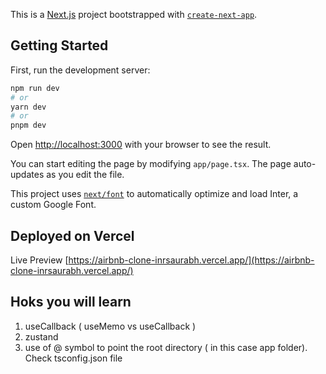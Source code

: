This is a [Next.js](https://nextjs.org/) project bootstrapped with [`create-next-app`](https://github.com/vercel/next.js/tree/canary/packages/create-next-app).

## Getting Started

First, run the development server:

```bash
npm run dev
# or
yarn dev
# or
pnpm dev
```

Open [http://localhost:3000](http://localhost:3000) with your browser to see the result.

You can start editing the page by modifying `app/page.tsx`. The page auto-updates as you edit the file.

This project uses [`next/font`](https://nextjs.org/docs/basic-features/font-optimization) to automatically optimize and load Inter, a custom Google Font.

## Deployed on Vercel

Live Preview [https://airbnb-clone-inrsaurabh.vercel.app/](https://airbnb-clone-inrsaurabh.vercel.app/)

## Hoks you will learn

1. useCallback ( useMemo vs useCallback )
2. zustand
3. use of @ symbol to point the root directory ( in this case app folder). Check tsconfig.json file
